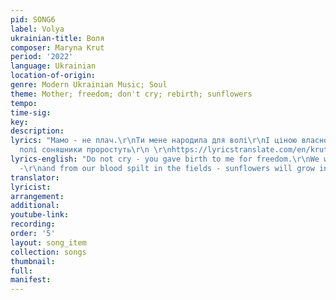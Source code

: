 ```yaml
---
pid: SONG6
label: Volya
ukrainian-title: Воля
composer: Maryna Krut
period: '2022'
language: Ukrainian
location-of-origin:
genre: Modern Ukrainian Music; Soul
theme: Mother; freedom; don't cry; rebirth; sunflowers
tempo:
time-sig:
key:
description:
lyrics: "Мамо - не плач.\r\nТи мене народила для волі\r\nІ ціною власної крові\r\nВ
  полі соняшники проростуть\r\n \r\nhttps://lyricstranslate.com/en/krut-volya-lyrics.html"
lyrics-english: "Do not cry - you gave birth to me for freedom.\r\nWe will prevail
  -\r\nand from our blood spilt in the fields - sunflowers will grow instead."
translator:
lyricist:
arrangement:
additional:
youtube-link:
recording:
order: '5'
layout: song_item
collection: songs
thumbnail:
full:
manifest:
---
```

